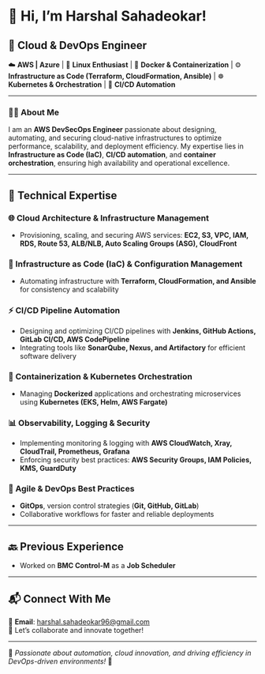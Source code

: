 # 🚀 Hi, I’m Harshal Sahadeokar!  

## 🌟 Cloud & DevOps Engineer  
☁️ **AWS | Azure** | 🐧 **Linux Enthusiast** | 🐳 **Docker & Containerization** | ⚙️ **Infrastructure as Code (Terraform, CloudFormation, Ansible)** | ☸️ **Kubernetes & Orchestration** | 🔄 **CI/CD Automation**  

---

### 👨‍💻 About Me  
I am an **AWS DevSecOps Engineer** passionate about designing, automating, and securing cloud-native infrastructures to optimize performance, scalability, and deployment efficiency. My expertise lies in **Infrastructure as Code (IaC)**, **CI/CD automation**, and **container orchestration**, ensuring high availability and operational excellence.  

---

## 🚀 Technical Expertise  

### 🌐 Cloud Architecture & Infrastructure Management  
- Provisioning, scaling, and securing AWS services: **EC2, S3, VPC, IAM, RDS, Route 53, ALB/NLB, Auto Scaling Groups (ASG), CloudFront**  

### 🔧 Infrastructure as Code (IaC) & Configuration Management  
- Automating infrastructure with **Terraform, CloudFormation, and Ansible** for consistency and scalability  

### ⚡ CI/CD Pipeline Automation  
- Designing and optimizing CI/CD pipelines with **Jenkins, GitHub Actions, GitLab CI/CD, AWS CodePipeline**  
- Integrating tools like **SonarQube, Nexus, and Artifactory** for efficient software delivery  

### 🐳 Containerization & Kubernetes Orchestration  
- Managing **Dockerized** applications and orchestrating microservices using **Kubernetes (EKS, Helm, AWS Fargate)**  

### 📊 Observability, Logging & Security  
- Implementing monitoring & logging with **AWS CloudWatch, Xray, CloudTrail, Prometheus, Grafana**  
- Enforcing security best practices: **AWS Security Groups, IAM Policies, KMS, GuardDuty**  

### 🔄 Agile & DevOps Best Practices  
- **GitOps**, version control strategies (**Git, GitHub, GitLab**)  
- Collaborative workflows for faster and reliable deployments  

---

## 🔙 Previous Experience  
- Worked on **BMC Control-M** as a **Job Scheduler**  

---

## 📬 Connect With Me  
📧 **Email**: harshal.sahadeokar96@gmail.com  
💬 Let’s collaborate and innovate together!  

---
  
🌟 *Passionate about automation, cloud innovation, and driving efficiency in DevOps-driven environments!* 🚀  
